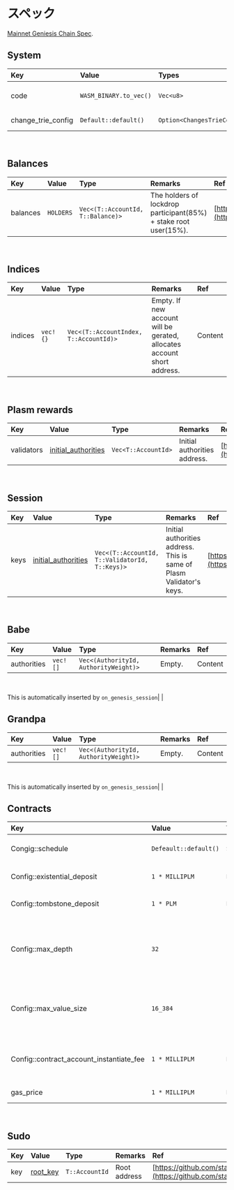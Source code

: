 # スペック

[Mainnet Geniesis Chain Spec](https://github.com/staketechnologies/Plasm/blob/v1.0.0/bin/node/cli/res/plasm.json).‌

## System <a id="system"></a>

| Key | Value | Types | Remarkds | Refs |
| :--- | :--- | :--- | :--- | :--- |
| code | `WASM_BINARY.to_vec()` | `Vec<u8>` | The wasm binary in build. | ​Content |
| change\_trie\_config | `Default::default()` | `Option<ChangesTrieConfiguration>` | ​Content | ​[https://crates.parity.io/sp\_core/struct.ChangesTrieConfiguration.html](https://crates.parity.io/sp_core/struct.ChangesTrieConfiguration.html)​ |

‌

## Balances <a id="balances"></a>

| Key | Value | Type | Remarks | Ref |
| :--- | :--- | :--- | :--- | :--- |
| balances | `HOLDERS` | `Vec<(T::AccountId, T::Balance)>` | The holders of lockdrop participant\(85%\) + stake root user\(15%\). | ​[https://github.com/staketechnologies/Plasm/blob/dusty/bin/node/runtime/src/constants.rs\#L23](https://github.com/staketechnologies/Plasm/blob/dusty/bin/node/runtime/src/constants.rs#L23)​ |

‌

## Indices <a id="indices"></a>

| Key | Value | Type | Remarks | Ref |
| :--- | :--- | :--- | :--- | :--- |
| indices | `vec!{}` | `Vec<(T::AccountIndex, T::AccountId)>` | Empty. If new account will be gerated, allocates account short address. | ​Content |

‌

## Plasm rewards <a id="plasm-rewards"></a>

| Key | Value | Type | Remarks | Ref |
| :--- | :--- | :--- | :--- | :--- |
| validators | ​[initial\_authorities](https://github.com/staketechnologies/Plasm/blob/v1.0.0/bin/node/cli/src/chain_spec.rs#L196)​ | `Vec<T::AccountId>` | Initial authorities address. | ​[https://github.com/staketechnologies/Plasm/blob/v1.0.0/bin/node/cli/src/chain\_spec.rs\#L196](https://github.com/staketechnologies/Plasm/blob/v1.0.0/bin/node/cli/src/chain_spec.rs#L196)​ |

‌

## Session <a id="session"></a>

| Key | Value | Type | Remarks | Ref |
| :--- | :--- | :--- | :--- | :--- |
| keys | ​[initial\_authorities](https://github.com/staketechnologies/Plasm/blob/v1.0.0/bin/node/cli/src/chain_spec.rs#L196)​ | `Vec<(T::AccountId, T::ValidatorId, T::Keys)>` | Initial authorities address. This is same of Plasm Validator's keys. | ​[https://github.com/staketechnologies/Plasm/blob/v1.0.0/bin/node/cli/src/chain\_spec.rs\#L196](https://github.com/staketechnologies/Plasm/blob/v1.0.0/bin/node/cli/src/chain_spec.rs#L196)​ |

‌

## Babe <a id="babe"></a>

| Key | Value | Type | Remarks | Ref |
| :--- | :--- | :--- | :--- | :--- |
| authorities | `vec![]` | `Vec<(AuthorityId, AuthorityWeight)>` | Empty. | ​Content |

‌

This is automatically inserted by `on_genesis_session`\| \|‌

## Grandpa <a id="grandpa"></a>

| Key | Value | Type | Remarks | Ref |
| :--- | :--- | :--- | :--- | :--- |
| authorities | `vec![]` | `Vec<(AuthorityId, AuthorityWeight)>` | Empty. | ​Content |

‌

This is automatically inserted by `on_genesis_session`\| \|‌

## Contracts <a id="contracts"></a>

| Key | Value | Type | Remarks | Ref |
| :--- | :--- | :--- | :--- | :--- |
| Congig::schedule | `Defeault::default()` | `Schedule` | Please see reference about default values. | ​[https://crates.parity.io/pallet\_contracts/struct.Schedule.html](https://crates.parity.io/pallet_contracts/struct.Schedule.html)​ |
| Config::existential\_deposit | `1 * MILLIPLM` | `BalanceOf<T>` | The default value. depends on `ExistentialDeposit` | ​Content |
| Config::tombstone\_deposit | `1 * PLM` | `BalanceOf<T>` | The default value. depends on `TombstoneDeposit` | ​Content |
| Config::max\_depth | `32` | `u32` | The maximum nesting level of a call/instantiate stack. The default value. Depends on `DefaultMaxDepth` on contract module. | ​Content |
| Config::max\_value\_size | `16_384` | `u32` | The maximum size of a storage value in bytes. Depends on `DefaultMaxValue` on contract module. | ​Content |
| Config::contract\_account\_instantiate\_fee | `1 * MILLIPLM` | `BalanceOf<T>` | The fee required to instantiate a contract instance. Depends on `ContractFee`. | ​Content |
| gas\_price | `1 * MILLIPLM` | `BalanceOf<T>` | The price of one unit of gas. | ​Content |

‌

## Sudo <a id="sudo"></a>

| Key | Value | Type | Remarks | Ref |
| :--- | :--- | :--- | :--- | :--- |
| key | ​[root\_key](https://github.com/staketechnologies/Plasm/blob/v1.0.0/bin/node/cli/src/chain_spec.rs#L225)​ | `T::AccountId` | Root address | ​[https://github.com/staketechnologies/Plasm/blob/](https://github.com/staketechnologies/Plasm/blob/v1.0.0/bin/node/cli/src/chain_spec.rs#L225)​ |

